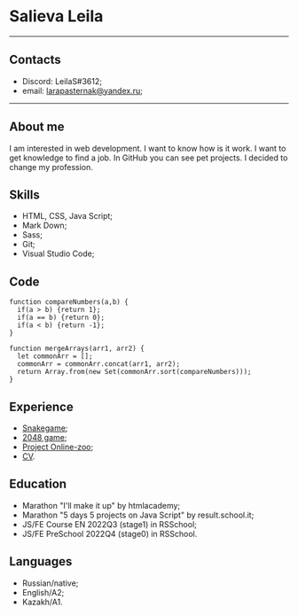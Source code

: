 # Salieva Leila
--------------------------------------------------------------------
## Contacts
- Discord: LeilaS#3612;
- email: larapasternak@yandex.ru;
--------------------------------------------------------------------
## About me
I am interested in web development. I want to know how is it work. I want to get knowledge to find a job. In GitHub you can see pet projects. I decided to change my profession. 
## Skills
- HTML, CSS, Java Script;
- Mark Down;
- Sass;
- Git;
- Visual Studio Code;
## Code
```
function compareNumbers(a,b) {
  if(a > b) {return 1};
  if(a == b) {return 0};
  if(a < b) {return -1};
}

function mergeArrays(arr1, arr2) {
  let commonArr = [];
  commonArr = commonArr.concat(arr1, arr2);
  return Array.from(new Set(commonArr.sort(compareNumbers)));
}
```
## Experience
- [Snakegame](https://github.com/LeilaS-88/Snake_game);
- [2048 game](https://github.com/LeilaS-88/2048_project);
- [Project Online-zoo](https://leilas-88.github.io/online-zoo/pages/main/);
- [CV](https://leilas-88.github.io/rsschool-cv_stage0-ru/).
## Education
- Marathon "I'll make it up" by htmlacademy;
- Marathon "5 days 5 projects on Java Script" by result.school.it;
- JS/FE Course EN 2022Q3 (stage1) in RSSchool;
- JS/FE PreSchool 2022Q4 (stage0) in RSSchool.
## Languages
- Russian/native;
- English/A2;
- Kazakh/A1.

